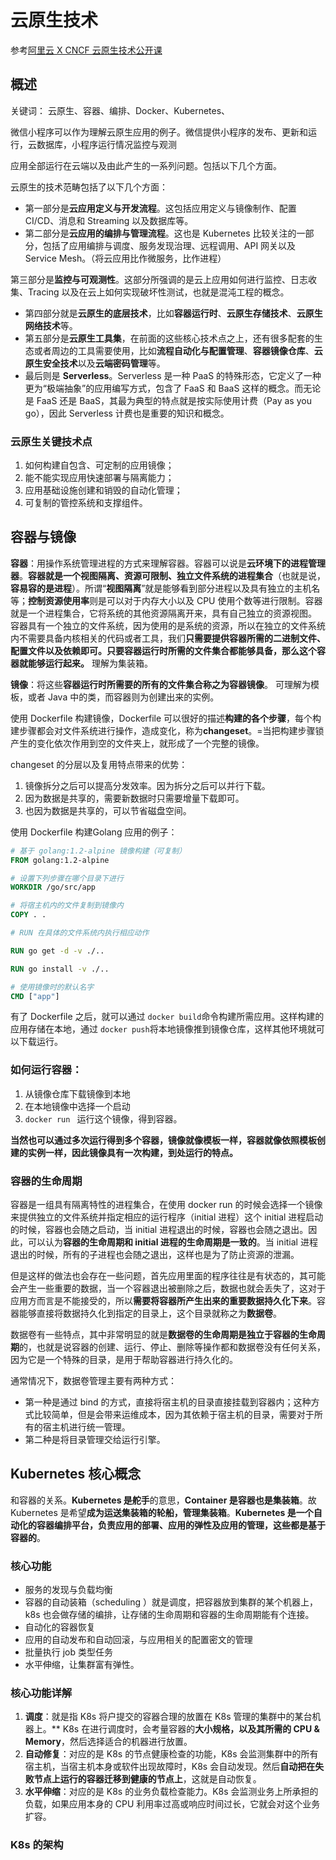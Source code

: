 # 云原生技术

参考[阿里云 X CNCF 云原生技术公开课](https://edu.aliyun.com/roadmap/cloudnative?spm=a2c4e.11153940.0.0.4a0765790E8GZa )

## 概述

关键词： 云原生、容器、编排、Docker、Kubernetes、

微信小程序可以作为理解云原生应用的例子。微信提供小程序的发布、更新和运行，云数据库，小程序运行情况监控与观测

应用全部运行在云端以及由此产生的一系列问题。包括以下几个方面。

云原生的技术范畴包括了以下几个方面：

- 第一部分是**云应用定义与开发流程**。这包括应用定义与镜像制作、配置 CI/CD、消息和 Streaming 以及数据库等。
- 第二部分是**云应用的编排与管理流程**。这也是 Kubernetes 比较关注的一部分，包括了应用编排与调度、服务发现治理、远程调用、API 网关以及 Service Mesh。（将云应用比作微服务，比作进程）



第三部分是**监控与可观测性**。这部分所强调的是云上应用如何进行监控、日志收集、Tracing 以及在云上如何实现破坏性测试，也就是混沌工程的概念。


- 第四部分就是**云原生的底层技术**，比如**容器运行时**、**云原生存储技术**、**云原生网络技术**等。
- 第五部分是**云原生工具集**，在前面的这些核心技术点之上，还有很多配套的生态或者周边的工具需要使用，比如**流程自动化与配置管理**、**容器镜像仓库**、**云原生安全技术**以及**云端密码管理**等。
- 最后则是 **Serverless**。Serverless 是一种 PaaS 的特殊形态，它定义了一种更为“极端抽象”的应用编写方式，包含了 FaaS 和 BaaS 这样的概念。而无论是 FaaS 还是 BaaS，其最为典型的特点就是按实际使用计费（Pay as you go），因此 Serverless 计费也是重要的知识和概念。

### 云原生关键技术点

1. 如何构建自包含、可定制的应用镜像；
2. 能不能实现应用快速部署与隔离能力；
3. 应用基础设施创建和销毁的自动化管理；
4. 可复制的管控系统和支撑组件。

## 容器与镜像

**容器**：用操作系统管理进程的方式来理解容器。容器可以说是**云环境下的进程管理器**。**容器就是一个视图隔离、资源可限制、独立文件系统的进程集合**（也就是说，**容易容的是进程**）。所谓“**视图隔离**”就是能够看到部分进程以及具有独立的主机名等；**控制资源使用率**则是可以对于内存大小以及 CPU 使用个数等进行限制。容器就是一个进程集合，它将系统的其他资源隔离开来，具有自己独立的资源视图。 容器具有一个独立的文件系统，因为使用的是系统的资源，所以在独立的文件系统内不需要具备内核相关的代码或者工具，我们**只需要提供容器所需的二进制文件、配置文件以及依赖即可。只要容器运行时所需的文件集合都能够具备，那么这个容器就能够运行起来。** 理解为集装箱。

**镜像**：将这些**容器运行时所需要的所有的文件集合称之为容器镜像**。 可理解为模板，或者 Java 中的类，而容器则为创建出来的实例。

使用 Dockerfile 构建镜像，Dockerfile 可以很好的描述**构建的各个步骤**，每个构建步骤都会对文件系统进行操作，造成变化，称为**changeset**。=当把构建步骤锁产生的变化依次作用到空的文件夹上，就形成了一个完整的镜像。

changeset 的分层以及复用特点带来的优势：

1. 镜像拆分之后可以提高分发效率。因为拆分之后可以并行下载。
2. 因为数据是共享的，需要新数据时只需要增量下载即可。
3. 也因为数据是共享的，可以节省磁盘空间。

使用 Dockerfile 构建Golang 应用的例子：

```dockerfile
# 基于 golang:1.2-alpine 镜像构建（可复制）
FROM golang:1.2-alpine

# 设置下列步骤在哪个目录下进行
WORKDIR /go/src/app

# 将宿主机内的文件复制到镜像内
COPY . .

# RUN 在具体的文件系统内执行相应动作

RUN go get -d -v ./..

RUN go install -v ./..

# 使用镜像时的默认名字
CMD ["app"]
```

有了 Dockerfile 之后，就可以通过 `docker build`命令构建所需应用。这样构建的应用存储在本地，通过 `docker push`将本地镜像推到镜像仓库，这样其他环境就可以下载运行。

### 如何运行容器：

1. 从镜像仓库下载镜像到本地
2. 在本地镜像中选择一个启动
3. `docker run ` 运行这个镜像，得到容器。

**当然也可以通过多次运行得到多个容器，镜像就像模板一样，容器就像依照模板创建的实例一样，因此镜像具有一次构建，到处运行的特点。**

### 容器的生命周期

容器是一组具有隔离特性的进程集合，在使用 docker run 的时候会选择一个镜像来提供独立的文件系统并指定相应的运行程序（initial 进程）这个 initial 进程启动的时候，容器也会随之启动，当 initial 进程退出的时候，容器也会随之退出。因此，可以认为**容器的生命周期和 initial 进程的生命周期是一致的**。当 initial 进程退出的时候，所有的子进程也会随之退出，这样也是为了防止资源的泄漏。 

但是这样的做法也会存在一些问题，首先应用里面的程序往往是有状态的，其可能会产生一些重要的数据，当一个容器退出被删除之后，数据也就会丢失了，这对于应用方而言是不能接受的，所以**需要将容器所产生出来的重要数据持久化下来**。容器能够直接将数据持久化到指定的目录上，这个目录就称之为**数据卷**。

数据卷有一些特点，其中非常明显的就是**数据卷的生命周期是独立于容器的生命周期**的，也就是说容器的创建、运行、停止、删除等操作都和数据卷没有任何关系，因为它是一个特殊的目录，是用于帮助容器进行持久化的。

通常情况下，数据卷管理主要有两种方式：

- 第一种是通过 bind 的方式，直接将宿主机的目录直接挂载到容器内；这种方式比较简单，但是会带来运维成本，因为其依赖于宿主机的目录，需要对于所有的宿主机进行统一管理。
- 第二种是将目录管理交给运行引擎。

## Kubernetes 核心概念

和容器的关系。**Kubernetes 是舵手**的意思，**Container 是容器也是集装箱**。故 Kubernetes 是希望**成为运送集装箱的轮船，管理集装箱**。**Kubernetes 是一个自动化的容器编排平台，负责应用的部署、应用的弹性及应用的管理，这些都是基于容器的**。

### 核心功能

- 服务的发现与负载均衡
- 容器的自动装箱（scheduling ）就是调度，把容器放到集群的某个机器上，k8s 也会做存储的编排，让存储的生命周期和容器的生命周期能有个连接。
- 自动化的容器恢复
- 应用的自动发布和自动回滚，与应用相关的配置密文的管理
- 批量执行 job 类型任务
- 水平伸缩，让集群富有弹性。

### 核心功能详解

1. **调度**：就是指 K8s 将户提交的容器合理的放置在 K8s 管理的集群中的某台机器上。** K8s 在进行调度时，会考量容器的**大小规格，以及其所需的 CPU & Memory**，然后选择适合的机器进行放置。
2. **自动修复**：对应的是 K8s 的节点健康检查的功能，K8s 会监测集群中的所有宿主机，当宿主机本身或软件出现故障时，K8s 会自动发现。然后**自动把在失败节点上运行的容器迁移到健康的节点上**，这就是自动恢复。
3. **水平伸缩**：对应的是 K8s 的业务负载检查能力。K8s 会监测业务上所承担的负载，如果应用本身的 CPU 利用率过高或响应时间过长，它就会对这个业务扩容。

### K8s 的架构

